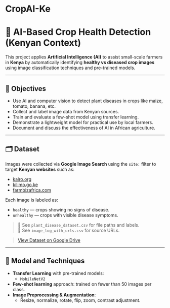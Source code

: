 # CropAI-Ke
# 🌿 AI-Based Crop Health Detection (Kenyan Context)

This project applies **Artificial Intelligence (AI)** to assist small-scale farmers in **Kenya** by automatically identifying **healthy vs diseased crop images** using image classification techniques and pre-trained models.

---

## 📌 Objectives

- Use AI and computer vision to detect plant diseases in crops like maize, tomato, banana, etc.
- Collect and label image data from Kenyan sources.
- Train and evaluate a few-shot model using transfer learning.
- Demonstrate a lightweight model for practical use by local farmers.
- Document and discuss the effectiveness of AI in African agriculture.

---

## 🗂️ Dataset

Images were collected via **Google Image Search** using the `site:` filter to target **Kenyan websites** such as:
- [kalro.org](https://kalro.org)
- [kilimo.go.ke](https://kilimo.go.ke)
- [farmbizafrica.com](https://farmbizafrica.com)

Each image is labeled as:
- `healthy` — crops showing no signs of disease.
- `unhealthy` — crops with visible disease symptoms.

> 🔗 See `plant_disease_dataset.csv` for file paths and labels.  
> 🔗 See `image_log_with_urls.csv` for source URLs.

> [View Dataset on Google Drive](https://drive.google.com/drive/folders/1dMFOrzNERX5a_42l_Q7ztqX_0kEfW9wv?usp=sharing)

---

## 🧠 Model and Techniques

- **Transfer Learning** with pre-trained models:
  - `MobileNetV2`
- **Few-shot learning** approach: trained on fewer than 50 images per class.
- **Image Preprocessing & Augmentation**:
  - Resize, normalize, rotate, flip, zoom, contrast adjustment.

